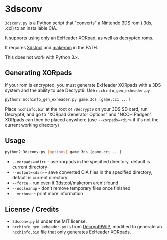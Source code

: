 # 3dsconv
`3dsconv.py` is a Python script that "converts" a Nintendo 3DS rom (.3ds, .cci) to an installable CIA.

It supports using only an ExHeader XORpad, as well as decrypted roms.

It requires [3dstool](https://github.com/dnasdw/3dstool) and [makerom](https://github.com/profi200/Project_CTR) in the PATH.

This does not work with Python 3.x.

## Generating XORpads
If your rom is encrypted, you must generate ExHeader XORpads with a 3DS system and the ability to use Decrypt9. Use `ncchinfo_gen_exheader.py.`
```bash
python2 ncchinfo_gen_exheader.py game.3ds [game.cci ...]
```
Place `ncchinfo.bin` at the root or `/Decrypt9` on your 3DS SD card, run Decrypt9, and go to "XORpad Generator Options" and "NCCH Padgen". XORpads can then be placed anywhere (use `--xorpads=<dir>` if it's not the current working directory)

## Usage
```bash
python2 3dsconv.py [options] game.3ds [game.cci ...]
```
* `--xorpads=<dir>` - use xorpads in the specified directory, default is current directory
* `--output=<dir>` - save converted CIA files in the specified directory, default is current directory
* `--force` - run even if 3dstool/makerom aren't found
* `--nocleanup` - don't remove temporary files once finished
* `--verbose` - print more information

## License / Credits
* `3dsconv.py` is under the MIT license.
* `ncchinfo_gen_exheader.py` is from [Decrypt9WIP](https://github.com/d0k3/Decrypt9WIP/blob/master/scripts/ncchinfo_gen.py), modified to generate an `ncchinfo.bin` file that only generates ExHeader XORpads.